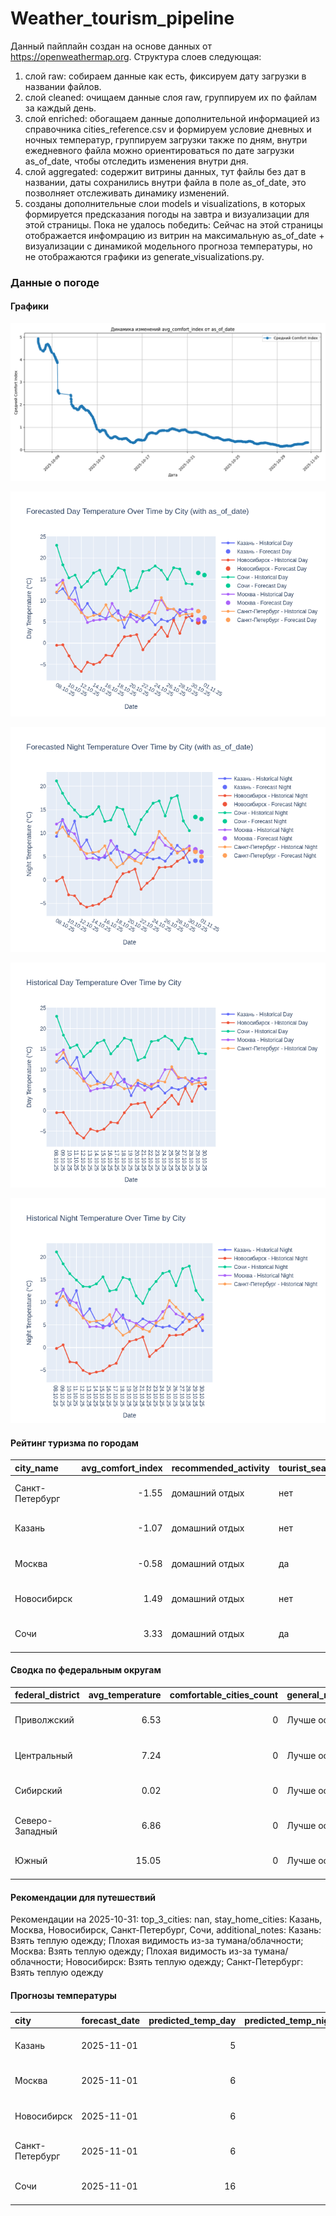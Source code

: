 # Weather_tourism_pipeline
Данный пайплайн создан на основе данных от https://openweathermap.org.
Структура слоев следующая:
  1) слой raw: 
  собираем данные как есть, фиксируем дату загрузки в названии файлов.
  2) слой cleaned:
  очищаем данные слоя raw, группируем их по файлам за каждый день.
  3) слой enriched:
  обогащаем данные дополнительной информацией из справочника cities_reference.csv и формируем условие дневных и ночных температур,
  группируем загрузки также по дням, внутри ежедневного файла можно ориентироваться по дате загрузки as_of_date, чтобы отследить изменения внутри дня.
  4) слой aggregated:
   содержит витрины данных, тут файлы без дат в названии, даты сохранились внутри файла в поле as_of_date, это позволняет отслеживать динамику изменений.
  6) созданы дополнительные слои models и visualizations, в которых формируется предсказания погоды на завтра и визуализации для этой страницы.
  Пока не удалось победить: Сейчас на этой страницы отображается инфомрацию из витрин на максимальную as_of_date + визуализации с динамикой модельного прогноза температуры, 
  но не отображаются графики из generate_visualizations.py.
<!-- WEATHER DATA START -->
### Данные о погоде

#### Графики
![Comfort Index Trend](data/visualizations/comfort_index_trend.png)

![Forecasted Day Temperature](data/visualizations/forecasted_day_temperature.png)

![Forecasted Night Temperature](data/visualizations/forecasted_night_temperature.png)

![Historical Day Temperature](data/visualizations/historical_day_temperature.png)

![Historical Night Temperature](data/visualizations/historical_night_temperature.png)

#### Рейтинг туризма по городам
| city_name       |   avg_comfort_index | recommended_activity   | tourist_season_match   | tourism_season   | tour_recommendation       | as_of_date          |
|:----------------|--------------------:|:-----------------------|:-----------------------|:-----------------|:--------------------------|:--------------------|
| Санкт-Петербург |               -1.55 | домашний отдых         | нет                    | Май-Сентябрь     | домашний отдых вне сезона | 2025-10-31 16:30:00 |
| Казань          |               -1.07 | домашний отдых         | нет                    | Май-Сентябрь     | домашний отдых вне сезона | 2025-10-31 16:30:00 |
| Москва          |               -0.58 | домашний отдых         | да                     | Круглогодично    | домашний отдых в сезон    | 2025-10-31 16:30:00 |
| Новосибирск     |                1.49 | домашний отдых         | нет                    | Июнь-Август      | домашний отдых вне сезона | 2025-10-31 16:30:00 |
| Сочи            |                3.33 | домашний отдых         | да                     | Май-Октябрь      | домашний отдых в сезон    | 2025-10-31 16:30:00 |

#### Сводка по федеральным округам
| federal_district   |   avg_temperature |   comfortable_cities_count | general_recommendation   | as_of_date          |
|:-------------------|------------------:|---------------------------:|:-------------------------|:--------------------|
| Приволжский        |              6.53 |                          0 | Лучше остаться дома      | 2025-10-31 16:30:00 |
| Центральный        |              7.24 |                          0 | Лучше остаться дома      | 2025-10-31 16:30:00 |
| Сибирский          |              0.02 |                          0 | Лучше остаться дома      | 2025-10-31 16:30:00 |
| Северо-Западный    |              6.86 |                          0 | Лучше остаться дома      | 2025-10-31 16:30:00 |
| Южный              |             15.05 |                          0 | Лучше остаться дома      | 2025-10-31 16:30:00 |

#### Рекомендации для путешествий
Рекомендации на 2025-10-31: top_3_cities: nan, stay_home_cities: Казань, Москва, Новосибирск, Санкт-Петербург, Сочи, additional_notes: Казань: Взять теплую одежду; Плохая видимость из-за тумана/облачности; Москва: Взять теплую одежду; Плохая видимость из-за тумана/облачности; Новосибирск: Взять теплую одежду; Санкт-Петербург: Взять теплую одежду

#### Прогнозы температуры
| city            | forecast_date   |   predicted_temp_day |   predicted_temp_night | model_type       | as_of_date          |
|:----------------|:----------------|---------------------:|-----------------------:|:-----------------|:--------------------|
| Казань          | 2025-11-01      |                    5 |                      4 | LinearRegression | 2025-10-31 16:30:13 |
| Москва          | 2025-11-01      |                    6 |                      6 | LinearRegression | 2025-10-31 16:30:13 |
| Новосибирск     | 2025-11-01      |                    6 |                      6 | LinearRegression | 2025-10-31 16:30:13 |
| Санкт-Петербург | 2025-11-01      |                    6 |                      5 | LinearRegression | 2025-10-31 16:30:13 |
| Сочи            | 2025-11-01      |                   16 |                     13 | LinearRegression | 2025-10-31 16:30:13 |


<!-- WEATHER DATA END -->
